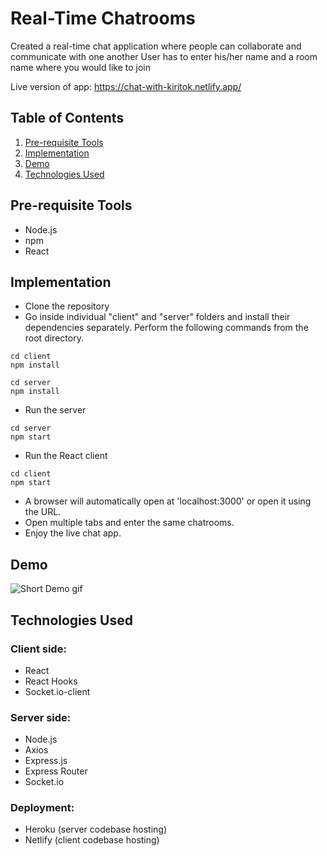 # Real-Time Chatrooms
Created a real-time chat application where people can collaborate and communicate with one another
User has to enter his/her name and a room name where you would like to join

Live version of app: https://chat-with-kiritok.netlify.app/

## Table of Contents
1. [Pre-requisite Tools](#pre-requisite-tools)
1. [Implementation](#implementation)
1. [Demo](#demo)
1. [Technologies Used](#technologies-used)

## Pre-requisite Tools
- Node.js
- npm
- React

## Implementation
- Clone the repository
- Go inside individual "client" and "server" folders and install their dependencies separately. Perform the following commands from the root directory.
```Client folder
cd client
npm install
```

```Server folder
cd server
npm install
```

- Run the server
```
cd server
npm start
```
- Run the React client
```
cd client
npm start
```
- A browser will automatically open at 'localhost:3000' or open it using the URL.
- Open multiple tabs and enter the same chatrooms.
- Enjoy the live chat app.

## Demo
<img src="https://raw.githubusercontent.com/kirito-k/realtime-chat-app/main/demo/1.gif" title="Short Demo gif" />


## Technologies Used
### Client side:
- React
- React Hooks
- Socket.io-client

### Server side:
- Node.js
- Axios
- Express.js
- Express Router
- Socket.io

### Deployment:
- Heroku (server codebase hosting)
- Netlify (client codebase hosting)
